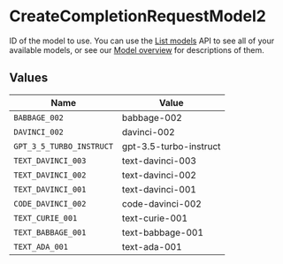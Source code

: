 # CreateCompletionRequestModel2

ID of the model to use. You can use the [List models](/docs/api-reference/models/list) API to see all of your available models, or see our [Model overview](/docs/models/overview) for descriptions of them.



## Values

| Name                     | Value                    |
| ------------------------ | ------------------------ |
| `BABBAGE_002`            | babbage-002              |
| `DAVINCI_002`            | davinci-002              |
| `GPT_3_5_TURBO_INSTRUCT` | gpt-3.5-turbo-instruct   |
| `TEXT_DAVINCI_003`       | text-davinci-003         |
| `TEXT_DAVINCI_002`       | text-davinci-002         |
| `TEXT_DAVINCI_001`       | text-davinci-001         |
| `CODE_DAVINCI_002`       | code-davinci-002         |
| `TEXT_CURIE_001`         | text-curie-001           |
| `TEXT_BABBAGE_001`       | text-babbage-001         |
| `TEXT_ADA_001`           | text-ada-001             |